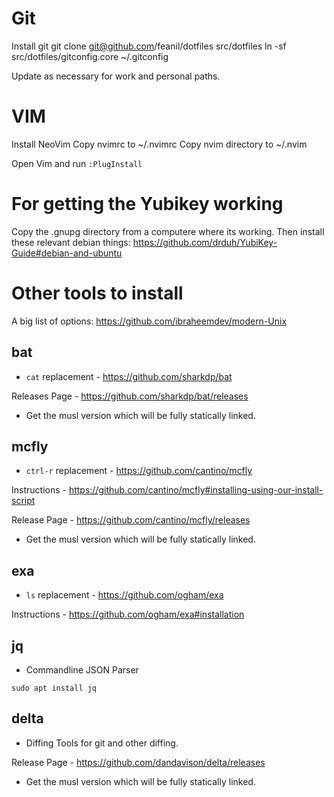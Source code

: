 Git
===
Install git
git clone git@github.com/feanil/dotfiles src/dotfiles
ln -sf src/dotfiles/gitconfig.core ~/.gitconfig

Update as necessary for work and personal paths.

VIM
===

Install NeoVim
Copy nvimrc to ~/.nvimrc
Copy nvim directory to ~/.nvim

Open Vim and run `:PlugInstall`


For getting the Yubikey working
===============================
Copy the .gnupg directory from a computere where its working.
Then install these relevant debian things: https://github.com/drduh/YubiKey-Guide#debian-and-ubuntu




Other tools to install
======================
A big list of options: https://github.com/ibraheemdev/modern-Unix


bat
---

- `cat` replacement - https://github.com/sharkdp/bat

Releases Page - https://github.com/sharkdp/bat/releases
- Get the musl version which will be fully statically linked.

mcfly
-----

- `ctrl-r` replacement - https://github.com/cantino/mcfly

Instructions - https://github.com/cantino/mcfly#installing-using-our-install-script

Release Page - https://github.com/cantino/mcfly/releases
- Get the musl version which will be fully statically linked.

exa
---

- `ls` replacement - https://github.com/ogham/exa

Instructions - https://github.com/ogham/exa#installation

jq
--

- Commandline JSON Parser

`sudo apt install jq`


delta
-----

- Diffing Tools for git and other diffing.

Release Page - https://github.com/dandavison/delta/releases
- Get the musl version which will be fully statically linked.
